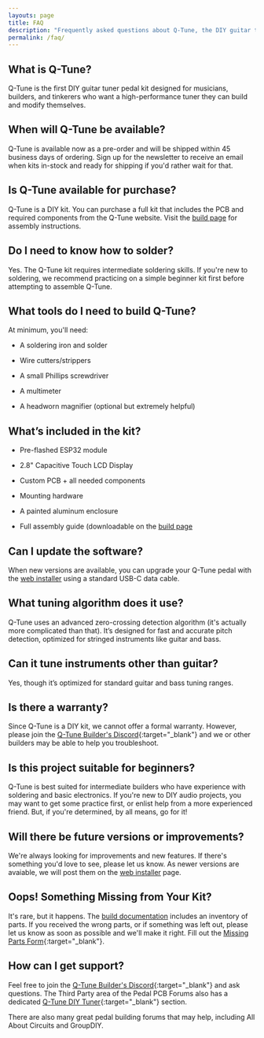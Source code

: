 ```yaml
---
layouts: page
title: FAQ
description: "Frequently asked questions about Q-Tune, the DIY guitar tuner pedal kit. Learn about availability, assembly, required skills, supported instruments, software updates, and support options."
permalink: /faq/
---
```


## What is Q-Tune?

Q-Tune is the first DIY guitar tuner pedal kit designed for musicians, builders, and tinkerers who want a high-performance tuner they can build and modify themselves.

## When will Q-Tune be available?

Q-Tune is available now as a pre-order and will be shipped within 45 business days of ordering. Sign up for the newsletter to receive an email when kits in-stock and ready for shipping if you'd rather wait for that.

## Is Q-Tune available for purchase?

Q-Tune is a DIY kit. You can purchase a full kit that includes the PCB and required components from the Q-Tune website. Visit the [build page](/build) for assembly instructions.

## Do I need to know how to solder?

Yes. The Q-Tune kit requires intermediate soldering skills. If you're new to soldering, we recommend practicing on a simple beginner kit first before attempting to assemble Q-Tune.

## What tools do I need to build Q-Tune?

At minimum, you'll need:

- A soldering iron and solder

- Wire cutters/strippers

- A small Phillips screwdriver

- A multimeter

- A headworn magnifier (optional but extremely helpful)

## What’s included in the kit?

- Pre-flashed ESP32 module

- 2.8" Capacitive Touch LCD Display

- Custom PCB + all needed components

- Mounting hardware

- A painted aluminum enclosure

- Full assembly guide (downloadable on the [build page](/build)

## Can I update the software?

When new versions are available, you can upgrade your Q-Tune pedal with the [web installer](/install) using a standard USB-C data cable.

## What tuning algorithm does it use?

Q-Tune uses an advanced zero-crossing detection algorithm (it's actually more complicated than that). It’s designed for fast and accurate pitch detection, optimized for stringed instruments like guitar and bass.

## Can it tune instruments other than guitar?

Yes, though it’s optimized for standard guitar and bass tuning ranges.

## Is there a warranty?

Since Q-Tune is a DIY kit, we cannot offer a formal warranty. However, please join the [Q-Tune Builder's Discord](https://discord.gg/evtjkEj9GX){:target="_blank"} and we or other builders may be able to help you troubleshoot.

## Is this project suitable for beginners?

Q-Tune is best suited for intermediate builders who have experience with soldering and basic electronics. If you're new to DIY audio projects, you may want to get some practice first, or enlist help from a more experienced friend. But, if you're determined, by all means, go for it!

## Will there be future versions or improvements?

We're always looking for improvements and new features. If there's something you'd love to see, please let us know. As newer versions are avaiable, we will post them on the [web installer](/install) page.

## Oops! Something Missing from Your Kit?

It's rare, but it happens. The [build documentation](/build) includes an inventory of parts. If you received the wrong parts, or if something was left out, please let us know as soon as possible and we'll make it right. Fill out the [Missing Parts Form](/missing-parts){:target="_blank"}.

## How can I get support?

Feel free to join the [Q-Tune Builder's Discord](https://discord.gg/evtjkEj9GX){:target="_blank"} and ask questions. The Third Party area of the Pedal PCB Forums also has a dedicated [Q-Tune DIY Tuner](https://forum.pedalpcb.com/forums/qtune/){:target="_blank"} section.

There are also many great pedal building forums that may help, including All About Circuits and GroupDIY.
